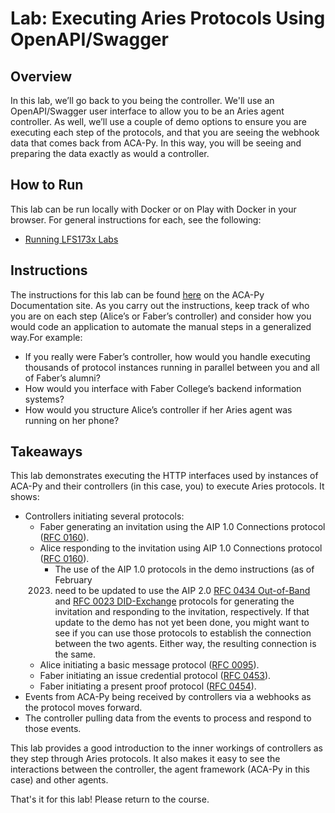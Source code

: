 # Lab: Executing Aries Protocols Using OpenAPI/Swagger

## Overview

In this lab, we’ll go back to you being the controller. We'll use an OpenAPI/Swagger user interface to allow you to be an Aries agent controller. As well, we’ll use a couple of demo options to ensure you are executing each step of the protocols, and that you are seeing the webhook data that comes back from ACA-Py. In this way, you will be seeing and preparing the data exactly as would a controller.

## How to Run

This lab can be run locally with Docker or on Play with Docker in your browser. For general instructions for each, see the following:

- [Running LFS173x Labs](RunningLabs.md)

## Instructions

The instructions for this lab can be found [here](https://aca-py.org/main/demo/OpenAPIDemo/) on the ACA-Py Documentation site. As you carry out the instructions, keep track of who you are on each step (Alice’s or Faber’s controller) and consider how you would code an application to automate the manual steps in a generalized way.For example:

- If you really were Faber’s controller, how would you handle executing thousands of protocol instances running in parallel between you and all of Faber’s alumni?
- How would you interface with Faber College’s backend information systems?
- How would you structure Alice’s controller if her Aries agent was running on her phone?

## Takeaways

This lab demonstrates executing the HTTP interfaces used by instances of ACA-Py and their controllers (in this case, you) to execute Aries protocols. It shows:

- Controllers initiating several protocols:
  - Faber generating an invitation using the AIP 1.0 Connections protocol ([RFC 0160](https://github.com/hyperledger/aries-rfcs/blob/main/features/0160-connections/README.md)).
  - Alice responding to the invitation using AIP 1.0 Connections protocol ([RFC 0160](https://github.com/hyperledger/aries-rfcs/blob/main/features/0160-connections/README.md)).
    - The use of the AIP 1.0 protocols in the demo instructions (as of February
    2023) need to be updated to use the AIP 2.0 [RFC 0434
    Out-of-Band](https://github.com/hyperledger/aries-rfcs/blob/main/features/0434-outofband/README.md)
    and [RFC 0023
    DID-Exchange](https://github.com/hyperledger/aries-rfcs/blob/main/features/0023-did-exchange/README.md)
    protocols for generating the invitation and responding to the invitation,
    respectively. If that update to the demo has not yet been done, you might
    want to see if you can use those protocols to establish the connection
    between the two agents. Either way, the resulting connection is the same.
  - Alice initiating a basic message protocol ([RFC 0095](https://github.com/hyperledger/aries-rfcs/tree/main/features/0095-basic-message)).
  - Faber initiating an issue credential protocol ([RFC 0453](https://github.com/hyperledger/aries-rfcs/tree/main/features/0453-issue-credential-v2/README.md)).
  - Faber initiating a present proof protocol ([RFC 0454](https://github.com/hyperledger/aries-rfcs/tree/main/features/0454-present-proof-v2/README.md)).
- Events from ACA-Py being received by controllers via a webhooks as the protocol moves forward.
- The controller pulling data from the events to process and respond to those events.

This lab provides a good introduction to the inner workings of controllers as they step through Aries protocols. It also makes it easy to see the interactions between the controller, the agent framework (ACA-Py in this case) and other agents.

That's it for this lab! Please return to the course.
